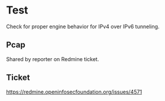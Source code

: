 # Test

Check for proper engine behavior for IPv4 over IPv6 tunneling.

## Pcap

Shared by reporter on Redmine ticket.

## Ticket

https://redmine.openinfosecfoundation.org/issues/4571
